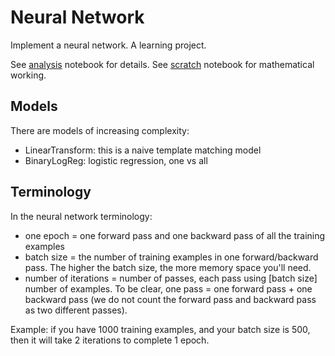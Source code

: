 # Neural Network

Implement a neural network. A learning project.

See [analysis](http://nbviewer.jupyter.org/github/purzelrakete/hi/blob/master/ann/analysis.ipynb) notebook for details.
See [scratch](http://nbviewer.jupyter.org/github/purzelrakete/hi/blob/master/ann/scratch.ipynb) notebook for mathematical working.

## Models

There are models of increasing complexity:

- LinearTransform: this is a naive template matching model
- BinaryLogReg: logistic regression, one vs all

## Terminology

In the neural network terminology:

* one epoch = one forward pass and one backward pass of all the training
  examples
* batch size = the number of training examples in one forward/backward pass. The
  higher the batch size, the more memory space you'll need.
* number of iterations = number of passes, each pass using [batch size] number
  of examples. To be clear, one pass = one forward pass + one backward pass (we
  do not count the forward pass and backward pass as two different passes).

Example: if you have 1000 training examples, and your batch size is 500, then it
will take 2 iterations to complete 1 epoch.
